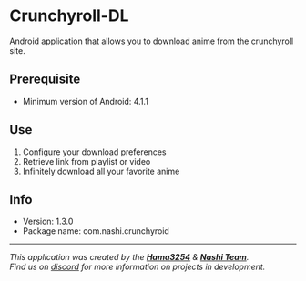 # Crunchyroll-DL
Android application that allows you to download anime from the crunchyroll site.

## Prerequisite
 - Minimum version of Android: 4.1.1
 
## Use
1) Configure your download preferences
2) Retrieve link from playlist or video
3) Infinitely download all your favorite anime

## Info
 - Version: 1.3.0
 - Package name: com.nashi.crunchyroid

-----------------

*This application was created by the [__Hama3254__](https://github.com/hama3254) & [__Nashi Team__](https://discord.com/invite/g6JzYbh).  
Find us on [discord](https://discord.com/invite/g6JzYbh) for more information on projects in development.*

